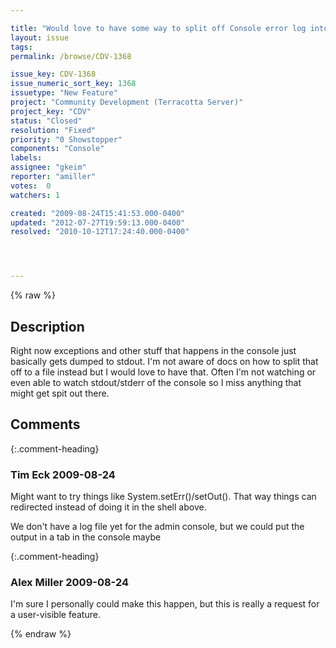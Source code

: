 ```yaml
---

title: "Would love to have some way to split off Console error log into a file"
layout: issue
tags: 
permalink: /browse/CDV-1368

issue_key: CDV-1368
issue_numeric_sort_key: 1368
issuetype: "New Feature"
project: "Community Development (Terracotta Server)"
project_key: "CDV"
status: "Closed"
resolution: "Fixed"
priority: "0 Showstopper"
components: "Console"
labels: 
assignee: "gkeim"
reporter: "amiller"
votes:  0
watchers: 1

created: "2009-08-24T15:41:53.000-0400"
updated: "2012-07-27T19:59:13.000-0400"
resolved: "2010-10-12T17:24:40.000-0400"




---
```


{% raw %}

## Description

<div markdown="1" class="description">

Right now exceptions and other stuff that happens in the console just basically gets dumped to stdout.  I'm not aware of docs on how to split that off to a file instead but I would love to have that.  Often I'm not watching or even able to watch stdout/stderr of the console so I miss anything that might get spit out there.

</div>

## Comments


{:.comment-heading}
### **Tim Eck** <span class="date">2009-08-24</span>

<div markdown="1" class="comment">

Might want to try things like System.setErr()/setOut(). That way things can redirected instead of doing it in the shell above. 

We don't have a log file yet for the admin console, but we could put the output in a tab in the console maybe


</div>


{:.comment-heading}
### **Alex Miller** <span class="date">2009-08-24</span>

<div markdown="1" class="comment">

I'm sure I personally could make this happen, but this is really a request for a user-visible feature.

</div>



{% endraw %}
